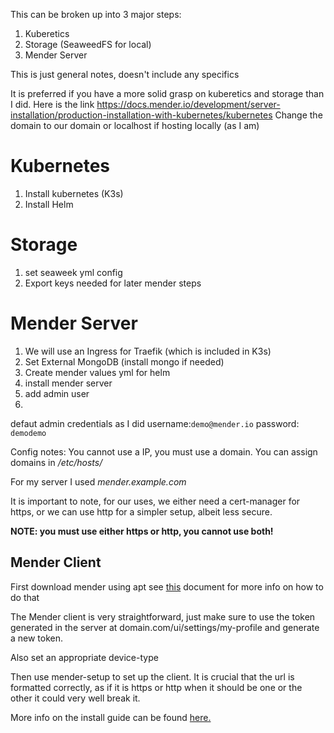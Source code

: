 This can be broken up into 3 major steps:
1. Kuberetics
2. Storage (SeaweedFS for local)
3. Mender Server

This is just general notes, doesn't include any specifics

It is preferred if you have a more solid grasp on kuberetics and storage than I did.
Here is the link
https://docs.mender.io/development/server-installation/production-installation-with-kubernetes/kubernetes
Change the domain to our domain or localhost if hosting locally (as I am)
# Kubernetes
1. Install kubernetes (K3s)
2. Install Helm

# Storage
1. set seaweek yml config
2. Export keys needed for later mender steps

# Mender Server
1. We will use an Ingress for Traefik (which is included in K3s)
2. Set External MongoDB (install mongo if needed)
3. Create mender values yml for helm
4. install mender server
5. add admin user
6. 
defaut admin credentials as I did
username:`demo@mender.io`
password: `demodemo`

Config notes:
You cannot use a IP, you must use a domain. You can assign domains in */etc/hosts/*

For my server I used *mender.example.com*

It is important to note, for our uses, we either need a cert-manager for https, or we can use http for a simpler setup, albeit less secure.

**NOTE: you must use either https or http, you cannot use both!**

## Mender Client

First download mender using apt
see [this](https://docs.mender.io/development/downloads#install-using-the-apt-repository) document for more info on how to do that


The Mender client is very straightforward, just make sure to use the token generated in the server at 
domain.com/ui/settings/my-profile
and generate a new token.

Also set an appropriate device-type

Then use mender-setup to set up the client. It is crucial that the url is formatted correctly, as if it is https or http when it should be one or the other it could very well break it.

More info on the install guide can be found [here.](https://docs.mender.io/development/client-installation/install-with-debian-package)